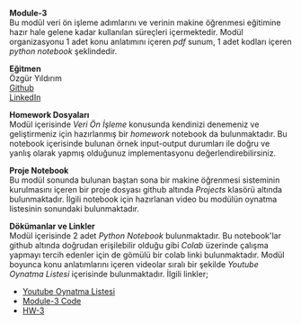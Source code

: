 **Module-3**        
Bu modül veri ön işleme adımlarını ve verinin makine öğrenmesi eğitimine hazır hale gelene kadar kullanılan süreçleri içermektedir. Modül organizasyonu 1 adet konu anlatımını içeren *pdf* sunum, 1 adet kodları içeren *python notebook* şeklindedir. 

**Eğitmen**     
Özgür Yıldırım      
[Github](https://github.com/OzgurYldrm)       
[LinkedIn](https://www.linkedin.com/in/0zgur-yldrm/)       

**Homework Dosyaları**      
Modül içerisinde *Veri Ön İşleme* konusunda kendinizi denemeniz ve geliştirmeniz için hazırlanmış bir *homework* notebook da bulunmaktadır. Bu notebook içerisinde bulunan örnek input-output durumları ile doğru ve yanlış olarak yapmış olduğunuz implementasyonu değerlendirebilirsiniz.     

**Proje Notebook**      
Bu modül sonunda bulunan baştan sona bir makine öğrenmesi sisteminin kurulmasını içeren bir proje dosyası github altında *Projects* klasörü altında bulunmaktadır. İlgili notebook için hazırlanan video bu modülün oynatma listesinin sonundaki bulunmaktadır.  

**Dökümanlar ve Linkler**       
Modül içerisinde 2 adet *Python Notebook* bulunmaktadır. Bu notebook'lar github altında doğrudan erişilebilir olduğu gibi *Colab* üzerinde çalışma yapmayı tercih edenler için de gömülü bir colab linki bulunmaktadır. Modül boyunca konu anlatımlarını içeren videolar sıralı bir şekilde *Youtube Oynatma Listesi* içerisinde bulunmaktadır. İlgili linkler;
- [Youtube Oynatma Listesi](https://www.youtube.com/playlist?list=PL5DdyLbQeYv3OqPlxUJgwONfo2ctroZPm)  
- [Module-3 Code](https://colab.research.google.com/drive/1mvi40SiW58JzCT0XzSe6an6J_T30SeNn?usp=sharing)   
- [HW-3](https://colab.research.google.com/drive/1c0YyPpWG6i3PXZtAp9oPQxkZQLHaWV62?usp=sharing)  